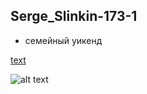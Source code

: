## Serge_Slinkin-173-1
* семейный уикенд

[text](google.com "ссылка на google")

![alt text](https://www.nastol.com.ua/pic/201603/1920x1080/nastol.com.ua-167956.jpg)
